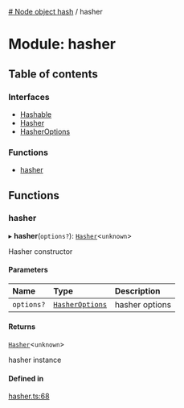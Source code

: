 [# Node object hash](../README.md) / hasher

# Module: hasher

## Table of contents

### Interfaces

- [Hashable](../interfaces/hasher.Hashable.md)
- [Hasher](../interfaces/hasher.Hasher.md)
- [HasherOptions](../interfaces/hasher.HasherOptions.md)

### Functions

- [hasher](hasher.md#hasher)

## Functions

### hasher

▸ **hasher**(`options?`): [`Hasher`](../interfaces/hasher.Hasher.md)<`unknown`\>

Hasher constructor

#### Parameters

| Name       | Type                                                     | Description    |
| :--------- | :------------------------------------------------------- | :------------- |
| `options?` | [`HasherOptions`](../interfaces/hasher.HasherOptions.md) | hasher options |

#### Returns

[`Hasher`](../interfaces/hasher.Hasher.md)<`unknown`\>

hasher instance

#### Defined in

[hasher.ts:68](https://github.com/SkeLLLa/node-object-hash/blob/a6d1c08/src/hasher.ts#L68)
